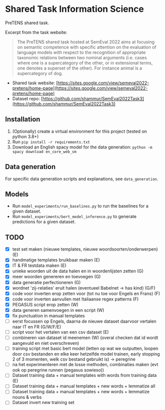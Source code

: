 # Shared Task Information Science
PreTENS shared task.

Excerpt from the task website:
>The PreTENS shared task hosted at SemEval 2022 aims at focusing on semantic competence with specific attention on the evaluation of language models with respect to the  recognition of appropriate taxonomic relations between two nominal arguments (i.e. cases where one is a supercategory of the other, or in extensional terms, one denotes a superset of the other). For instance animal is a supercategory of dog.
 
* Shared task website: [https://sites.google.com/view/semeval2022-pretens/home-page](https://sites.google.com/view/semeval2022-pretens/home-page)
* Dataset repo: [https://github.com/shammur/SemEval2022Task3](https://github.com/shammur/SemEval2022Task3)

## Installation
1. (Optionally) create a virtual environment for this project (tested on python 3.8+)
2. Run `pip install -r requirements.txt`
3. Download an English spacy model for the data generation: `python -m spacy download en_core_web_sm`

## Data generation
For specific data generation scripts and explanations, see `data_generation`.

## Models
- Run `model_experiments/run_baselines.py` to run the baselines for a given dataset.
- Run `model_experiments/bert_model_inference.py` to generate predictions for a given dataset.

## TODO
- [x] test set maken (nieuwe templates, nieuwe woordsoorten/onderwerpen) (E)
- [x] handmatige templates bruikbaar maken (E)
- [x] IT & FR testdata maken (E)
- [x] unieke woorden uit de data halen en in woordenlijsten zetten (G)
- [x] meer woorden genereren en toevoegen (G)
- [x] data generatie perfectioneren (G)
- [x] wordnet 'zij-relaties' eruit halen (eventueel Babelnet -> has kind) (G/F)
- [x] code voor inverten erop zetten voor (tot nu toe voor Engels en Frans) (F)
- [x] code voor inverten aanvullen met Italiaanse regex patterns (F)
- [x] PEGASUS script erop zetten (W)
- [x] data generen samenvoegen in een script (W)
- [x] fix punctuation in manual templates
- [ ] eerst focussen op Engels, daarna de nieuwe dataset daarvoor vertalen naar IT en FR (G/W/F/E)
- [ ] script voor het vertalen van een csv dataset (E)
- [ ] combineren van dataset id meenemen (W) (overal checken dat id wordt aangevuld en niet overschreven)
- [ ] training script met basic bert model (letten op wat we outputten, loopen door csv bestanden en elke keer hetzelfde model trainen, early stopping 2 of 3 momenten, welk csv bestand gebruikt is) -> peregrine
- [ ] na het experimenteren met de losse methoden, combinaties maken (evt ook op peregrine runnen (pegasus sowieso))
- [ ] Dataset training data + manual templates with words from training data (E)
- [ ] Dataset training data + manual templates + new words + lemmatize all
- [ ] Dataset training data + manual templates + new words + lemmatize nouns & verbs
- [ ] Dataset invert new training set

